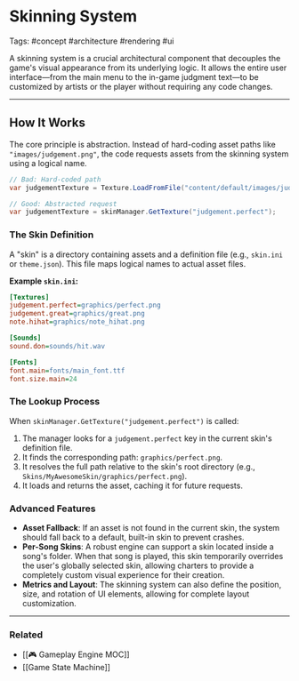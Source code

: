 # Skinning System

Tags: #concept #architecture #rendering #ui

A skinning system is a crucial architectural component that decouples the game's visual appearance from its underlying logic. It allows the entire user interface—from the main menu to the in-game judgment text—to be customized by artists or the player without requiring any code changes.

---

## How It Works

The core principle is abstraction. Instead of hard-coding asset paths like `"images/judgement.png"`, the code requests assets from the skinning system using a logical name.

```csharp
// Bad: Hard-coded path
var judgementTexture = Texture.LoadFromFile("content/default/images/judgement.png");

// Good: Abstracted request
var judgementTexture = skinManager.GetTexture("judgement.perfect");
```

### The Skin Definition

A "skin" is a directory containing assets and a definition file (e.g., `skin.ini` or `theme.json`). This file maps logical names to actual asset files.

**Example `skin.ini`:**
```ini
[Textures]
judgement.perfect=graphics/perfect.png
judgement.great=graphics/great.png
note.hihat=graphics/note_hihat.png

[Sounds]
sound.don=sounds/hit.wav

[Fonts]
font.main=fonts/main_font.ttf
font.size.main=24
```

### The Lookup Process

When `skinManager.GetTexture("judgement.perfect")` is called:
1.  The manager looks for a `judgement.perfect` key in the current skin's definition file.
2.  It finds the corresponding path: `graphics/perfect.png`.
3.  It resolves the full path relative to the skin's root directory (e.g., `Skins/MyAwesomeSkin/graphics/perfect.png`).
4.  It loads and returns the asset, caching it for future requests.

### Advanced Features

*   **Asset Fallback**: If an asset is not found in the current skin, the system should fall back to a default, built-in skin to prevent crashes.
*   **Per-Song Skins**: A robust engine can support a skin located inside a song's folder. When that song is played, this skin temporarily overrides the user's globally selected skin, allowing charters to provide a completely custom visual experience for their creation.
*   **Metrics and Layout**: The skinning system can also define the position, size, and rotation of UI elements, allowing for complete layout customization.

---

### Related

*   [[🎮 Gameplay Engine MOC]]
*   [[Game State Machine]] 